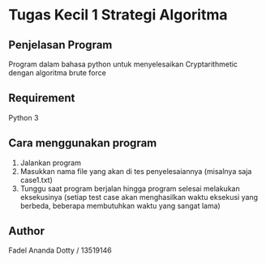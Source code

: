 # Tugas Kecil 1 Strategi Algoritma

## Penjelasan Program
Program dalam bahasa python untuk menyelesaikan Cryptarithmetic dengan algoritma brute force

## Requirement
Python 3

## Cara menggunakan program
1. Jalankan program
2. Masukkan nama file yang akan di tes penyelesaiannya (misalnya saja case1.txt)
3. Tunggu saat program berjalan hingga program selesai melakukan eksekusinya (setiap test case akan menghasilkan waktu eksekusi yang berbeda, beberapa membutuhkan waktu yang sangat lama)

## Author
Fadel Ananda Dotty / 13519146
